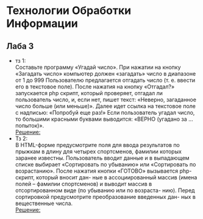 # Технологии Обработки Информации 
## Лаба 3
+ тз 1: <br>
Составьте программу «Угадай число». При нажатии на кнопку 
«Загадать число» компьютер должен «загадать» число в диапазоне от 1 
до 999 Пользователю предлагается отгадать число (т. е. ввести его в 
текстовое поле). После нажатия на кнопку «Отгадал?» запускается php 
скрипт, который проверяет, отгадал ли пользователь число, и, если нет, 
пишет текст: «Неверно, загаданное число больше (или меньше)». Далее 
идет ссылка на текстовое поле с надписью: «Попробуй еще раз!» Если 
пользователь угадал число, то большими красными буквами выводится: 
«ВЕРНО (угадано за … попыток)».  
[Решение:](https://github.com/TheZnat/Information-Processing-Technologies/blob/main/IPT_PHP/laba_3_task_1.php) <br>
+ Тз 2: <br>
В HTML-форме предусмотрите поля для ввода результатов
по прыжкам в длину для четырех спортсменов, фамилии которых заранее
известны. Пользователь вводит данные и в выпадающем списке выбирает
«Сортировать по убыванию» или «Сортировать по возрастанию». После
нажатия кнопки «ГОТОВО» вызывается php-скрипт, который вносит дан-
ные в ассоциированный массив (имена полей – фамилии спортсменов) и
выводит массив в отсортированном виде (по убыванию или по возраста-
нию). Перед сортировкой предусмотрите преобразование введенных дан-
ных в вещественные числа. <br>
[Решение:](https://github.com/TheZnat/Information-Processing-Technologies/blob/main/IPT_PHP/laba_3_task_2.php) 
